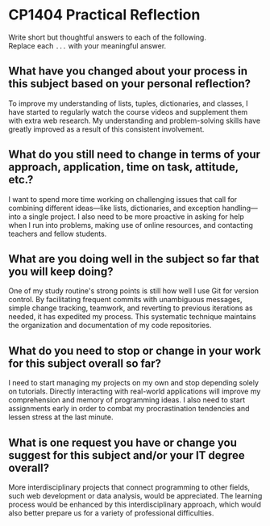 # CP1404 Practical Reflection

Write short but thoughtful answers to each of the following.  
Replace each `...` with your meaningful answer.

## What have you changed about your process in this subject based on your personal reflection?

To improve my understanding of lists, tuples, dictionaries, and classes, I have started to regularly watch the course videos and supplement them with extra web research.  My understanding and problem-solving skills have greatly improved as a result of this consistent involvement.

## What do you still need to change in terms of your approach, application, time on task, attitude, etc.?

I want to spend more time working on challenging issues that call for combining different ideas—like lists, dictionaries, and exception handling—into a single project.  I also need to be more proactive in asking for help when I run into problems, making use of online resources, and contacting teachers and fellow students.

## What are you doing well in the subject so far that you will keep doing?

One of my study routine's strong points is still how well I use Git for version control.  By facilitating frequent commits with unambiguous messages, simple change tracking, teamwork, and reverting to previous iterations as needed, it has expedited my process.  This systematic technique maintains the organization and documentation of my code repositories.

## What do you need to stop or change in your work for this subject overall so far?

I need to start managing my projects on my own and stop depending solely on tutorials.  Directly interacting with real-world applications will improve my comprehension and memory of programming ideas.  I also need to start assignments early in order to combat my procrastination tendencies and lessen stress at the last minute.

## What is one request you have or change you suggest for this subject and/or your IT degree overall?

More interdisciplinary projects that connect programming to other fields, such web development or data analysis, would be appreciated.  The learning process would be enhanced by this interdisciplinary approach, which would also better prepare us for a variety of professional difficulties.
